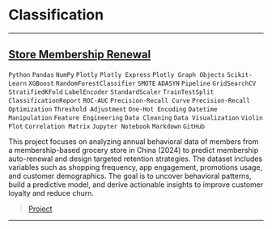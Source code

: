 # Classification

---

## [Store Membership Renewal](https://nbviewer.org/github/Vpy7/Jupyter-Analysis-Collection/blob/f81a091db4e1921072158948bd860d08361f1d00/Classification/Store%20Membership%20Renewal/Membership%20groceries%20store%20user%20profile%20Dataset.ipynb)  

`Python` `Pandas` `NumPy` `Plotly` `Plotly Express` `Plotly Graph Objects` `Scikit-Learn` `XGBoost` `RandomForestClassifier` `SMOTE` `ADASYN` `Pipeline` `GridSearchCV` `StratifiedKFold` `LabelEncoder` `StandardScaler` `TrainTestSplit` `ClassificationReport` `ROC-AUC` `Precision-Recall Curve` `Precision-Recall Optimization` `Threshold Adjustment` `One-Hot Encoding` `Datetime Manipulation` `Feature Engineering` `Data Cleaning` `Data Visualization` `Violin Plot` `Correlation Matrix` `Jupyter Notebook` `Markdown` `GitHub`

This project focuses on analyzing annual behavioral data of members from a membership-based grocery store in China (2024) to predict membership auto-renewal and design targeted retention strategies. The dataset includes variables such as shopping frequency, app engagement, promotions usage, and customer demographics. The goal is to uncover behavioral patterns, build a predictive model, and derive actionable insights to improve customer loyalty and reduce churn.

> [Project](https://github.com/Vpy7/Jupyter-Analysis-Collection/tree/main/Classification/Store%20Membership%20Renewal)

---
